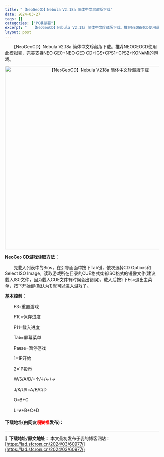 ```yaml
---
title: "【NeoGeoCD】Nebula V2.18a 简体中文珍藏版下载"
date: 2024-03-27
tags: []
categories: ["PC模拟器"]
excerpt: "　　【NeoGeoCD】Nebula V2.18a 简体中文珍藏版下载。推荐NEOGEOCD使用此模拟器，完美支持NEO&middot;GEO+NEO&middot;GEO CD+IGS+CPS1+CPS2+KONAMI的游戏。 NeoGeo CD游戏读取方法： 　　先载入列表中的Bios，在引导画&hellip;"
layout: post
---
```


 <p>　　【NeoGeoCD】Nebula V2.18a 简体中文珍藏版下载。推荐NEOGEOCD使用此模拟器，完美支持NEO&middot;GEO+NEO&middot;GEO CD+IGS+CPS1+CPS2+KONAMI的游戏。</p> <p align="center"><img align="" border="0" src="https://lad.sfcrom.cn/wp-content/uploads/2024/03/20240327_6604216006402.webp" width="601" alt="【NeoGeoCD】Nebula V2.18a 简体中文珍藏版下载" /></p> <p><strong>NeoGeo CD游戏读取方法：</strong></p> <p>　　先载入列表中的Bios，在引导画面中按下Tab键，依次选择CD Options和Select ISO Image，读取游戏所在目录的CUE格式或者ISO格式的镜像文件(建议载入ISO文件，因为载入CUE文件有时候会出错误)，载入后按2下Esc退出主菜单，按下开始键(默认为1)就可以进入游戏了。</p> <p><strong>基本控制：</strong></p> <p>　　F3=重置游戏</p> <p>　　F10=保存进度</p> <p>　　F11=载入进度</p> <p>　　Tab=屏幕菜单</p> <p>　　Pause=暂停游戏</p> <p>　　1=1P开始</p> <p>　　2=1P投币</p> <p>　　W/S/A/D/=&uarr;/&darr;/&larr;/&rarr;</p> <p>　　J/K/U/I=A/B/C/D</p> <p>　　O=B+C</p> <p>　　L=A+B+C+D</p> <p><h4>下载地址(由网友<font color="red">嘎樂福</font>发布)：</h4></p> 

---
📖 **下载地址/原文地址：** 本文最初发布于我的博客网站：[https://lad.sfcrom.cn/2024/03/60977/](https://lad.sfcrom.cn/2024/03/60977/)
